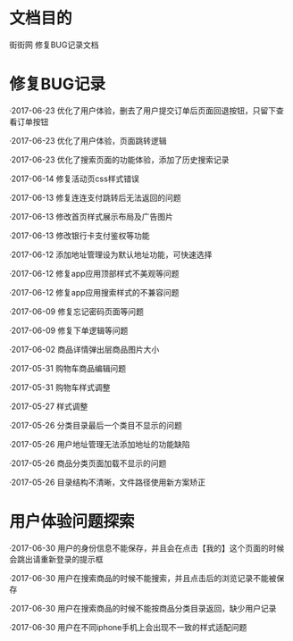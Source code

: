 # 文档目的
街街网 修复BUG记录文档

# 修复BUG记录
·2017-06-23  优化了用户体验，删去了用户提交订单后页面回退按钮，只留下查看订单按钮

·2017-06-23  优化了用户体验，页面跳转逻辑

·2017-06-23  优化了搜索页面的功能体验，添加了历史搜索记录

·2017-06-14  修复活动页css样式错误

·2017-06-13  修复连连支付跳转后无法返回的问题

·2017-06-13  修改首页样式展示布局及广告图片

·2017-06-13  修改银行卡支付鉴权等功能

·2017-06-12  添加地址管理设为默认地址功能，可快速选择

·2017-06-12  修复app应用顶部样式不美观等问题

·2017-06-12  修复app应用搜索样式的不兼容问题

·2017-06-09  修复忘记密码页面等问题

·2017-06-09  修复下单逻辑等问题

·2017-06-02  商品详情弹出层商品图片大小

·2017-05-31  购物车商品编辑问题

·2017-05-31  购物车样式调整

·2017-05-27  样式调整

·2017-05-26  分类目录最后一个类目不显示的问题

·2017-05-26  用户地址管理无法添加地址的功能缺陷

·2017-05-26  商品分类页面加载不显示的问题

·2017-05-26  目录结构不清晰，文件路径使用新方案矫正


# 用户体验问题探索

·2017-06-30  用户的身份信息不能保存，并且会在点击【我的】这个页面的时候会跳出请重新登录的提示框

·2017-06-30  用户在搜索商品的时候不能搜索，并且点击后的浏览记录不能被保存

·2017-06-30  用户在搜索商品的时候不能按商品分类目录返回，缺少用户记录

·2017-06-30  用户在不同iphone手机上会出现不一致的样式适配问题